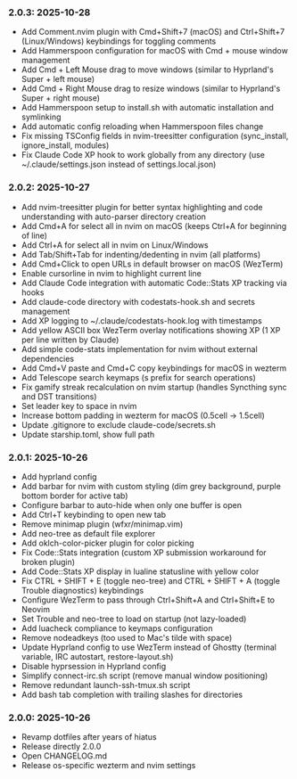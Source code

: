 ### 2.0.3: 2025-10-28

* Add Comment.nvim plugin with Cmd+Shift+7 (macOS) and Ctrl+Shift+7 (Linux/Windows) keybindings for toggling comments
* Add Hammerspoon configuration for macOS with Cmd + mouse window management
* Add Cmd + Left Mouse drag to move windows (similar to Hyprland's Super + left mouse)
* Add Cmd + Right Mouse drag to resize windows (similar to Hyprland's Super + right mouse)
* Add Hammerspoon setup to install.sh with automatic installation and symlinking
* Add automatic config reloading when Hammerspoon files change
* Fix missing TSConfig fields in nvim-treesitter configuration (sync_install, ignore_install, modules)
* Fix Claude Code XP hook to work globally from any directory (use ~/.claude/settings.json instead of settings.local.json)

### 2.0.2: 2025-10-27

* Add nvim-treesitter plugin for better syntax highlighting and code understanding with auto-parser directory creation
* Add Cmd+A for select all in nvim on macOS (keeps Ctrl+A for beginning of line)
* Add Ctrl+A for select all in nvim on Linux/Windows
* Add Tab/Shift+Tab for indenting/dedenting in nvim (all platforms)
* Add Cmd+Click to open URLs in default browser on macOS (WezTerm)
* Enable cursorline in nvim to highlight current line
* Add Claude Code integration with automatic Code::Stats XP tracking via hooks
* Add claude-code directory with codestats-hook.sh and secrets management
* Add XP logging to ~/.claude/codestats-hook.log with timestamps
* Add yellow ASCII box WezTerm overlay notifications showing XP (1 XP per line written by Claude)
* Add simple code-stats implementation for nvim without external dependencies
* Add Cmd+V paste and Cmd+C copy keybindings for macOS in wezterm
* Add Telescope search keymaps (<leader>s prefix for search operations)
* Fix gamify streak recalculation on nvim startup (handles Syncthing sync and DST transitions)
* Set leader key to space in nvim
* Increase bottom padding in wezterm for macOS (0.5cell → 1.5cell)
* Update .gitignore to exclude claude-code/secrets.sh
* Update starship.toml, show full path

### 2.0.1: 2025-10-26

* Add hyprland config
* Add barbar for nvim with custom styling (dim grey background, purple bottom border for active tab)
* Configure barbar to auto-hide when only one buffer is open
* Add Ctrl+T keybinding to open new tab
* Remove minimap plugin (wfxr/minimap.vim)
* Add neo-tree as default file explorer
* Add oklch-color-picker plugin for color picking
* Fix Code::Stats integration (custom XP submission workaround for broken plugin)
* Add Code::Stats XP display in lualine statusline with yellow color
* Fix CTRL + SHIFT + E (toggle neo-tree) and CTRL + SHIFT + A (toggle Trouble diagnostics) keybindings
* Configure WezTerm to pass through Ctrl+Shift+A and Ctrl+Shift+E to Neovim
* Set Trouble and neo-tree to load on startup (not lazy-loaded)
* Add luacheck compliance to keymaps configuration
* Remove nodeadkeys (too used to Mac's tilde with space)
* Update Hyprland config to use WezTerm instead of Ghostty (terminal variable, IRC autostart, restore-layout.sh)
* Disable hyprsession in Hyprland config
* Simplify connect-irc.sh script (remove manual window positioning)
* Remove redundant launch-ssh-tmux.sh script
* Add bash tab completion with trailing slashes for directories

### 2.0.0: 2025-10-26

* Revamp dotfiles after years of hiatus
* Release directly 2.0.0
* Open CHANGELOG.md
* Release os-specific wezterm and nvim settings
